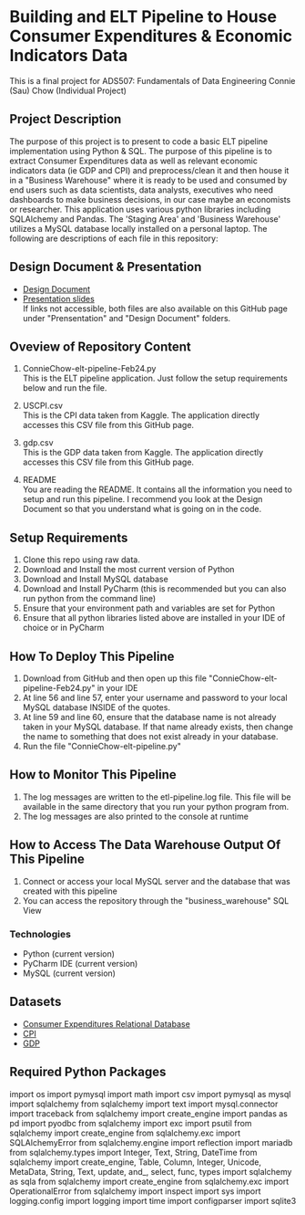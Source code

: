 # Building and ELT Pipeline to House Consumer Expenditures & Economic Indicators Data
This is a final project for ADS507: Fundamentals of Data Engineering
Connie (Sau) Chow (Individual Project)

## Project Description
The purpose of this project is to present to code a basic ELT pipeline implementation using Python & SQL.  The purpose of this pipeline is to extract Consumer Expenditures data as well as relevant economic indicators data (ie GDP and CPI) and preprocess/clean it and then house it in a "Business Warehouse" where it is ready to be used and consumed by end users such as data scientists, data analysts, executives who need dashboards to make business decisions, in our case maybe an economists or researcher.  This application uses various python libraries including SQLAlchemy and Pandas.  The 'Staging Area' and 'Business Warehouse' utilizes a MySQL database locally installed on a personal laptop. The following are descriptions of each file in this repository:


## Design Document & Presentation
* [Design Document ](https://docs.google.com/document/d/1fSQvwDQKXq48kGfZs4CZgP_DDEtUIvGiAxJxwymWQPA/edit?usp=sharing)
* [Presentation slides ](https://docs.google.com/presentation/d/1nSNaFQdMmkmSau_M2z2EZJFIgPv_qZwLtgnsIeeTwh0/edit?usp=sharing)<br>
If links not accessible, both files are also available on this GitHub page under "Prensentation" and "Design Document" folders.


## Oveview of Repository Content
1. ConnieChow-elt-pipeline-Feb24.py<br>
This is the ELT pipeline application.  Just follow the setup requirements below and run the file.

2. USCPI.csv<br>
This is the CPI data taken from Kaggle.  The application directly accesses this CSV file from this GitHub page.

3. gdp.csv<br>
This is the GDP data taken from Kaggle.  The application directly accesses this CSV file from this GitHub page.

4. README<br>
You are reading the README.  It contains all the information you need to setup and run this pipeline.  I recommend you look at the Design Document so that you understand what is going on in the code.


## Setup Requirements
1. Clone this repo using raw data.
2. Download and Install the most current version of Python
3. Download and Install MySQL database
4. Download and Install PyCharm (this is recommended but you can also run python from the command line)
5. Ensure that your environment path and variables are set for Python
6. Ensure that all python libraries listed above are installed in your IDE of choice or in PyCharm


## How To Deploy This Pipeline
1. Download from GitHub and then open up this file "ConnieChow-elt-pipeline-Feb24.py" in your IDE
2. At line 56 and line 57, enter your username and password to your local MySQL database INSIDE of the quotes.
3. At line 59 and line 60, ensure that the database name is not already taken in your MySQL database.  If that name already exists, then change the name to something that does not exist already in your database.
3. Run the file "ConnieChow-elt-pipeline.py"


## How to Monitor This Pipeline
1. The log messages are written to the etl-pipeline.log file.  This file will be available in the same directory that you run your python program from.
2. The log messages are also printed to the console at runtime


## How to Access The Data Warehouse Output Of This Pipeline
1. Connect or access your local MySQL server and the database that was created with this pipeline
2. You can access the repository through the "business_warehouse" SQL View



### Technologies
* Python (current version)
* PyCharm IDE (current version)
* MySQL (current version)


## Datasets
* [Consumer Expenditures Relational Database ](https://relational.fit.cvut.cz/dataset/ConsumerExpenditures)
* [CPI ](https://www.kaggle.com/datasets/varpit94/us-inflation-data-updated-till-may-2021)
* [GDP ](https://www.kaggle.com/datasets/federalreserve/interest-rates?resource=download)


## Required Python Packages
import os
import pymysql
import math
import csv
import pymysql as mysql
import sqlalchemy
from sqlalchemy import text
import mysql.connector
import traceback
from sqlalchemy import create_engine
import pandas as pd
import pyodbc
from sqlalchemy import exc
import psutil
from sqlalchemy import create_engine
from sqlalchemy.exc import SQLAlchemyError
from sqlalchemy.engine import reflection
import mariadb
from sqlalchemy.types import Integer, Text, String, DateTime
from sqlalchemy import create_engine, Table, Column, Integer, Unicode, MetaData, String, Text, update, and_, select, func, types
import sqlalchemy as sqla
from sqlalchemy import create_engine
from sqlalchemy.exc import OperationalError
from sqlalchemy import inspect
import sys
import logging.config
import logging
import time
import configparser
import sqlite3

